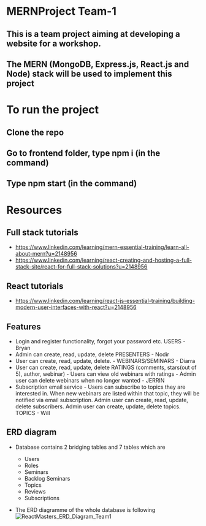 # MERNProject Team-1
   ## This is a team project aiming at developing a website for a workshop.
   ## The MERN (MongoDB, Express.js, React.js and Node) stack will be used to implement this project
# To run the project
   ## Clone the repo
   ## Go to frontend folder, type npm i (in the command)
   ## Type npm start (in the command)
# Resources
  ## Full stack tutorials
   - https://www.linkedin.com/learning/mern-essential-training/learn-all-about-mern?u=2148956
   - https://www.linkedin.com/learning/react-creating-and-hosting-a-full-stack-site/react-for-full-stack-solutions?u=2148956
  ## React tutorials
   - https://www.linkedin.com/learning/react-js-essential-training/building-modern-user-interfaces-with-react?u=2148956

 ## Features
   - Login and register functionality, forgot your password etc. USERS - Bryan
   - Admin can create, read, update, delete PRESENTERS - Nodir
   - User can create, read, update, delete. - WEBINARS/SEMINARS - Diarra
   - User can create, read, update, delete RATINGS (comments, stars(out of 5), author, webinar) - Users can view old webinars with ratings - Admin user can delete   webinars when no longer wanted - JERRIN
   - Subscription email service - Users can subscribe to topics they are interested in. When new webinars are listed within that topic, they will be notified via email subscription. Admin user can create, read, update, delete subscribers. Admin user can create, update, delete topics. TOPICS - Will
## ERD diagram
  - Database contains 2 bridging tables and 7 tables which are
      - Users
      - Roles
      - Seminars
      - Backlog Seminars 
      - Topics
      - Reviews
      - Subscriptions
      
  - The ERD diagramme of the whole database is following
![ReactMasters_ERD_Diagram_Team1](https://user-images.githubusercontent.com/71572448/120253987-c996a080-c256-11eb-9ee2-5e134552af65.jpg)
